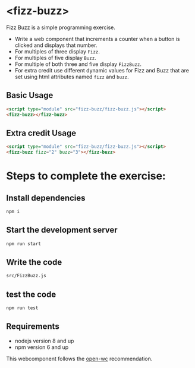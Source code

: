 # \<fizz-buzz>

Fizz Buzz is a simple programming exercise.


- Write a web component that increments a counter when a button is clicked and displays that number.
- For multiples of three display `Fizz`.
- For multiples of five display `Buzz`.
- For multiple of both three and five display `FizzBuzz`.
- For extra credit use different dynamic values for Fizz and Buzz that are set using html attributes named `fizz` and `buzz`.

## Basic Usage
```html
<script type="module" src="fizz-buzz/fizz-buzz.js"></script>
<fizz-buzz></fizz-buzz>
```

## Extra credit Usage
```html
<script type="module" src="fizz-buzz/fizz-buzz.js"></script>
<fizz-buzz fizz="2" buzz="3"></fizz-buzz>
```

# Steps to complete the exercise:

## Install dependencies
```bash
npm i
```

## Start the development server
```bash
npm run start
```

## Write the code
```bash
src/FizzBuzz.js
```

## test the code
```bash
npm run test
```

## Requirements
- nodejs version 8 and up
- npm version 6 and up

This webcomponent follows the [open-wc](https://github.com/open-wc/open-wc) recommendation.
